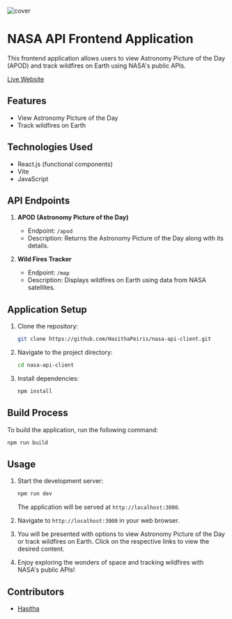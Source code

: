 ![cover](https://github.com/HasithaPeiris/nasa-api-client/assets/138846351/dda630ee-ea1a-4ae0-aff0-af8da203bf3c)

# NASA API Frontend Application

This frontend application allows users to view Astronomy Picture of the Day (APOD) and track wildfires on Earth using NASA's public APIs.

[Live Website](https://space-api-app.netlify.app)

## Features

- View Astronomy Picture of the Day
- Track wildfires on Earth

## Technologies Used

- React.js (functional components)
- Vite
- JavaScript

## API Endpoints

1. **APOD (Astronomy Picture of the Day)**
   - Endpoint: `/apod`
   - Description: Returns the Astronomy Picture of the Day along with its details.
   
2. **Wild Fires Tracker**
   - Endpoint: `/map`
   - Description: Displays wildfires on Earth using data from NASA satellites.

## Application Setup

1. Clone the repository:
   ```bash
   git clone https://github.com/HasithaPeiris/nasa-api-client.git
   ```

2. Navigate to the project directory:
   ```bash
   cd nasa-api-client
   ```

3. Install dependencies:
   ```bash
   npm install
   ```

## Build Process

To build the application, run the following command:
```bash
npm run build
```

## Usage

1. Start the development server:
   ```bash
   npm run dev
   ```
   The application will be served at `http://localhost:3000`.

2. Navigate to `http://localhost:3000` in your web browser.

3. You will be presented with options to view Astronomy Picture of the Day or track wildfires on Earth. Click on the respective links to view the desired content.

4. Enjoy exploring the wonders of space and tracking wildfires with NASA's public APIs!

## Contributors

- [Hasitha](https://github.com/hasithapeiris)
